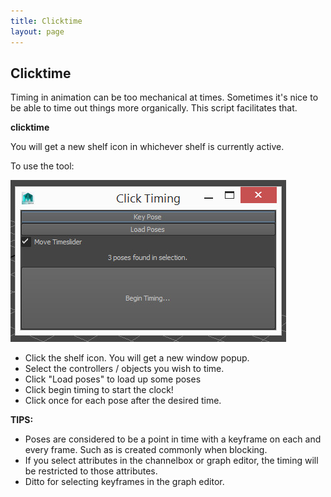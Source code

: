 ```yaml
---
title: Clicktime
layout: page
---
```

## Clicktime

Timing in animation can be too mechanical at times. Sometimes it's nice to be able to time out things more organically. This script facilitates that.

__<download>clicktime</download>__

You will get a new shelf icon in whichever shelf is currently active.

To use the tool:

![window](img/clicktime.jpg)

* Click the shelf icon. You will get a new window popup.
* Select the controllers / objects you wish to time.
* Click "Load poses" to load up some poses
* Click begin timing to start the clock!
* Click once for each pose after the desired time.

__TIPS:__

* Poses are considered to be a point in time with a keyframe on each and every frame. Such as is created commonly when blocking.
* If you select attributes in the channelbox or graph editor, the timing will be restricted to those attributes.
* Ditto for selecting keyframes in the graph editor.
